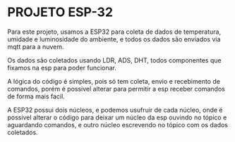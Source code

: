 # PROJETO ESP-32
Para este projeto, usamos a ESP32 para coleta de dados de temperatura, umidade e luminosidade do ambiente, e todos os dados são enviados via mqtt para a nuvem.

Os dados são coletados usando LDR, ADS, DHT, todos componentes que fixamos na esp para poder funcionar.

A lógica do código é simples, pois só tem coleta, envio e recebimento de comandos, porém é possivel alterar para permitir a esp receber comandos de forma mais facil.

A ESP32 possui dois núcleos, e podemos usufruir de cada núcleo, onde é possivel alterar o código para deixar um núcleo da esp ouvindo no tópico e aguardando comandos, e outro núcleo escrevendo no tópico com os dados coletados.